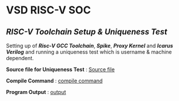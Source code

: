 
# VSD RISC-V SOC






## _RISC-V Toolchain Setup & Uniqueness Test_ 
Setting up of ***Risc-V GCC Toolchain***, ***Spike***, ***Proxy Kernel*** and ***Icarus Verilog*** and running a uniqueness test which is username & machine dependent.

**Source file for Uniqueness Test** : [Source file](unique_test.c)

**Compile Command** : [compile command](compile_command.txt)

**Program Output**  : [output](output.txt)



